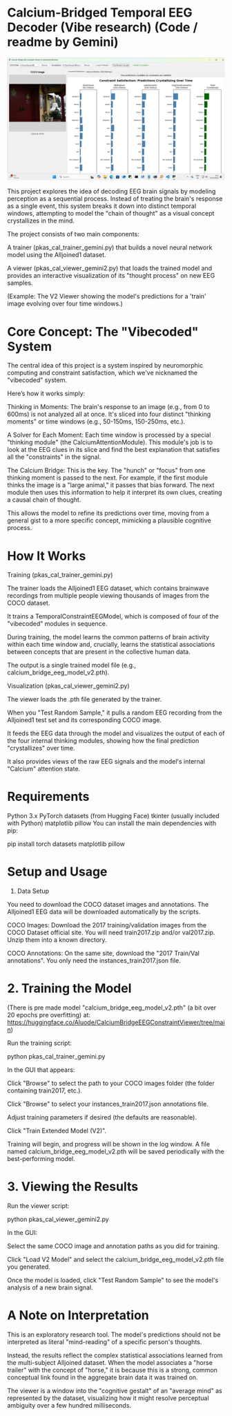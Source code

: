 # Calcium-Bridged Temporal EEG Decoder (Vibe research) (Code / readme by Gemini)

![GUI](./pic.png)

This project explores the idea of decoding EEG brain signals by modeling perception as a sequential process. Instead of treating the brain's response as a single event, this system breaks it down into distinct temporal windows, attempting to model the "chain of thought" as a visual concept crystallizes in the mind.

The project consists of two main components:

A trainer (pkas_cal_trainer_gemini.py) that builds a novel neural network model using the Alljoined1 dataset.

A viewer (pkas_cal_viewer_gemini2.py) that loads the trained model and provides an interactive visualization of its "thought process" on new EEG samples.

(Example: The V2 Viewer showing the model's predictions for a 'train' image evolving over four time windows.)

# Core Concept: The "Vibecoded" System

The central idea of this project is a system inspired by neuromorphic computing and constraint satisfaction, which we've nicknamed the "vibecoded" system.

Here’s how it works simply:

Thinking in Moments: The brain's response to an image (e.g., from 0 to 600ms) is not analyzed all at once. It's sliced into four distinct "thinking moments" or time windows (e.g., 50-150ms, 150-250ms, etc.).

A Solver for Each Moment: Each time window is processed by a special "thinking module" (the CalciumAttentionModule). This module's job is to look at the EEG clues in its slice and find the best explanation that satisfies all the "constraints" in the signal.

The Calcium Bridge: This is the key. The "hunch" or "focus" from one thinking moment is passed to the next. For example, if the first module thinks the image is a "large animal," it passes that bias forward. The next module then uses this information to help it interpret its own clues, creating a causal chain of thought.

This allows the model to refine its predictions over time, moving from a general gist to a more specific concept, mimicking a plausible cognitive process.

# How It Works

Training (pkas_cal_trainer_gemini.py)

The trainer loads the Alljoined1 EEG dataset, which contains brainwave recordings from multiple people viewing thousands of images from the COCO dataset.

It trains a TemporalConstraintEEGModel, which is composed of four of the "vibecoded" modules in sequence.

During training, the model learns the common patterns of brain activity within each time window and, crucially, learns the statistical associations between concepts that are present in the collective human data.

The output is a single trained model file (e.g., calcium_bridge_eeg_model_v2.pth).

Visualization (pkas_cal_viewer_gemini2.py)

The viewer loads the .pth file generated by the trainer.

When you "Test Random Sample," it pulls a random EEG recording from the Alljoined1 test set and its corresponding COCO image.

It feeds the EEG data through the model and visualizes the output of each of the four internal thinking modules, showing how the final prediction "crystallizes" over time.

It also provides views of the raw EEG signals and the model's internal "Calcium" attention state.

# Requirements

Python 3.x
PyTorch
datasets (from Hugging Face)
tkinter (usually included with Python)
matplotlib
pillow
You can install the main dependencies with pip:

pip install torch datasets matplotlib pillow

# Setup and Usage

1. Data Setup

You need to download the COCO dataset images and annotations. The Alljoined1 EEG data will be downloaded automatically by the scripts.

COCO Images: Download the 2017 training/validation images from the COCO Dataset official site. You will need train2017.zip and/or val2017.zip. Unzip them into a known directory.

COCO Annotations: On the same site, download the "2017 Train/Val annotations". You only need the instances_train2017.json file.

# 2. Training the Model

(There is pre made model "calcium_bridge_eeg_model_v2.pth" (a bit over 20 epochs pre overfitting) at:
https://huggingface.co/Aluode/CalciumBridgeEEGConstraintViewer/tree/main)

Run the training script:

python pkas_cal_trainer_gemini.py

In the GUI that appears:

Click "Browse" to select the path to your COCO images folder (the folder containing train2017, etc.).

Click "Browse" to select your instances_train2017.json annotations file.

Adjust training parameters if desired (the defaults are reasonable).

Click "Train Extended Model (V2)".

Training will begin, and progress will be shown in the log window. A file named calcium_bridge_eeg_model_v2.pth will be saved periodically with the best-performing model.

# 3. Viewing the Results

Run the viewer script:

python pkas_cal_viewer_gemini2.py

In the GUI:

Select the same COCO image and annotation paths as you did for training.

Click "Load V2 Model" and select the calcium_bridge_eeg_model_v2.pth file you generated.

Once the model is loaded, click "Test Random Sample" to see the model's analysis of a new brain signal.

# A Note on Interpretation

This is an exploratory research tool. The model's predictions should not be interpreted as literal "mind-reading" of a specific person's thoughts.

Instead, the results reflect the complex statistical associations learned from the multi-subject Alljoined dataset. When the model associates a "horse trailer" with the concept of "horse," it is because this is a strong, common conceptual link found in the aggregate brain data it was trained on.

The viewer is a window into the "cognitive gestalt" of an "average mind" as represented by the dataset, visualizing how it might resolve perceptual ambiguity over a few hundred milliseconds.
